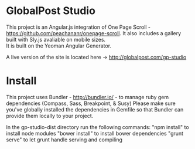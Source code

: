 GlobalPost Studio
==============
This project is an Angular.js integration of One Page Scroll - https://github.com/peachananr/onepage-scroll. 
It also includes a gallery built with Sly.js avaliable on mobile sizes.  
It is built on the Yeoman Angular Generator.

A live version of the site is located here -> http://globalpost.com/gp-studio

Install
==============

This project uses Bundler - http://bundler.io/ - to manage ruby gem dependencies (Compass, Sass, Breakpoint, & Susy)
Please make sure you've globally installed the dependencies in Gemfile so that Bundler can provide them locally to your project. 

In the gp-studio-dist directory run the following commands:
"npm install" to install node modules
"bower install" to install bower dependencies 
"grunt serve" to let grunt handle serving and compiling


